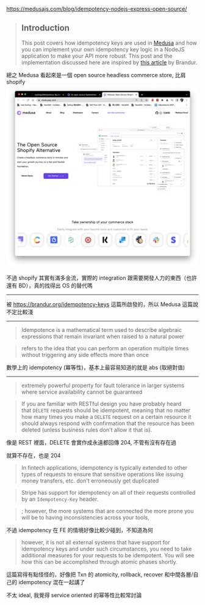 https://medusajs.com/blog/idempotency-nodejs-express-open-source/
> ## Introduction
> This post covers how idempotency keys are used in [Medusa](https://www.medusajs.com/) and how you can implement your own idempotency key logic in a NodeJS application to make your API more robust. This post and the implementation discussed here are inspired by [this article](https://brandur.org/idempotency-keys) by Brandur.

總之 Medusa 看起來是一個 open source headless commerce store, 比肩 shopify
![](idem/imgs/index-0616144845.png)

不過 shopify 其實有滿多金流，實際的 integration 跟需要開發人力的東西（也許還有 BD），真的找得出 OS 的替代嗎

---

被 https://brandur.org/idempotency-keys 這篇所啟發的，所以 Medusa 這篇說不定比較淺

---

> Idempotence is a mathematical term used to describe algebraic expressions that remain invariant when raised to a natural power

> refers to the idea that you can perform an operation multiple times without triggering any side effects more than once

數學上的 idempotency (冪等性)，基本上最容易知道的就是 abs (取絕對值)

---

> extremely powerful property for fault tolerance in larger systems where service availability cannot be guaranteed

> If you are familiar with RESTful design you have probably heard that `DELETE` requests should be idempotent, meaning that no matter how many times you make a `DELETE` request on a certain resource it should always respond with confirmation that the resource has been deleted (unless business rules don't allow it that is).

像是 REST 裡面，DELETE 會實作成永遠都回傳 204, 不管有沒有存在過

就算不存在，也是 204

> In fintech applications, idempotency is typically extended to other types of requests to ensure that sensitive operations like issuing money transfers, etc. don't erroneously get duplicated

> Stripe has support for idempotency on all of their requests controlled by an `Idempotency-Key` header.

> ; however, the more systems that are connected the more prone you will be to having inconsistencies across your tools,

不過 idempotency 在 FE 的情境好像比較少碰到，不知道為何

> however, it is not all external systems that have support for idempotency keys and under such circumstances, you need to take additional measures for your requests to be idempotent. You will see how this can be accomplished through atomic phases shortly.

這篇寫得有點怪怪的，好像把 Txn 的 atomicity, rollback, recover 和中間各層/自己的 idempotency 混在一起講了

不太 ideal, 我覺得 service oriented 的幂等性比較常討論
